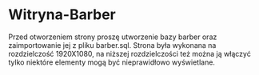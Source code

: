 # Witryna-Barber
Przed otworzeniem strony proszę utworzenie bazy barber oraz zaimportowanie jej z pliku barber.sql.
Strona była wykonana na rozdzielczość 1920X1080, na niższej rozdzielczości też można ją włączyć tylko niektóre elementy
mogą być nieprawidłowo wyświetlane.
